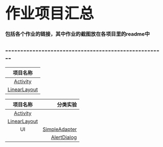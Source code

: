 # <font face="STCAIYUN" size=20>作业项目汇总</font>
### 包括各个作业的链接，其中作业的截图放在各项目里的readme中
## -----------------------------------------------------  

|项目名称|
|:-:| 
| [Activity](https://github.com/dream2018seek/androidtest/tree/master/Activity) |
| [LinearLayout](https://github.com/dream2018seek/androidtest/tree/master/LinearLayout) |  


| 项目名称 | 分类实验 |  
| :-: | -: |  
| [Activity](https://github.com/dream2018seek/androidtest/tree/master/Activity) |  |  
| [LinearLayout](https://github.com/dream2018seek/androidtest/tree/master/LinearLayout) |  |  
| UI | [SimpleAdapter](https://github.com/dream2018seek/androidtest/tree/master/SimpleAdapter) |  
|  |  [AlertDialog](https://github.com/dream2018seek/androidtest/tree/master/AlertDialog) |  



